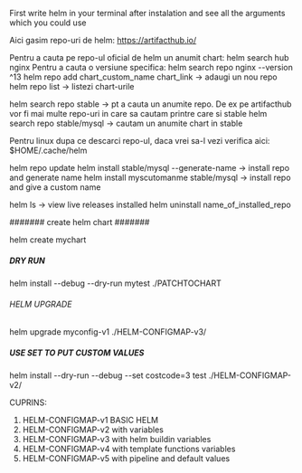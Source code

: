 First write helm in your terminal after instalation and see all the arguments which you could use

Aici gasim repo-uri de helm: https://artifacthub.io/

Pentru a cauta pe repo-ul oficial de helm un anumit chart: helm search hub nginx
Pentru a cauta o versiune specifica: helm search repo nginx --version ^13
helm repo add chart_custom_name chart_link -> adaugi un nou repo
helm repo list -> listezi chart-urile

helm search repo stable -> pt a cauta un anumite repo. De ex pe artifacthub vor fi mai multe repo-uri in care sa cautam printre care si stable
helm search repo stable/mysql -> cautam un anumite chart in stable

Pentru linux dupa ce descarci repo-ul, daca vrei sa-l vezi verifica aici: $HOME/.cache/helm   

helm repo update
helm install stable/mysql --generate-name -> install repo and generate name
helm install myscutomanme stable/mysql -> install repo and give a custom name

helm ls -> view live releases installed
helm uninstall name_of_installed_repo

####### create helm chart #######

helm create mychart

##### DRY RUN #####

helm install --debug --dry-run mytest ./PATCHTOCHART

###### HELM UPGRADE ######

helm upgrade myconfig-v1 ./HELM-CONFIGMAP-v3/

##### USE SET TO PUT CUSTOM VALUES #####

helm install --dry-run --debug --set costcode=3 test ./HELM-CONFIGMAP-v2/


CUPRINS:
1) HELM-CONFIGMAP-v1 BASIC HELM
2) HELM-CONFIGMAP-v2 with variables
3) HELM-CONFIGMAP-v3 with helm buildin variables
4) HELM-CONFIGMAP-v4 with template functions variables
5) HELM-CONFIGMAP-v5 with pipeline and default values